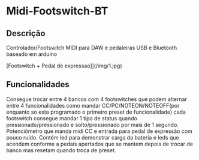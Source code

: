 # Midi-Footswitch-BT

## Descrição

Controlador/Footswitch MIDI para DAW e pedaleiras USB e Bluetooth baseado em arduino

[Footswitch + Pedal de expressao]](/img/1.jpg)

## Funcionalidades

Consegue trocar entre 4 bancos com 4 footswitches que podem alternar entre 4 funcionalidades como mandar CC/PC/NOTEON/NOTEOFF(por enquanto so esta programado o primeiro preset de funcionalidade) cada footswitch consegue mandar 1 tipo de status quando pressionado/pressionado e solto/pressionado por mais de 1 segundo.
Potenciômetro que manda midi CC e entrada para pedal de expressão com pouco ruído.
Contém led para demonstrar carga da bateria e leds que acendem conforme a pedais apertados que se mantem depois de trocar de banco mas resetam quando troca de preset.
